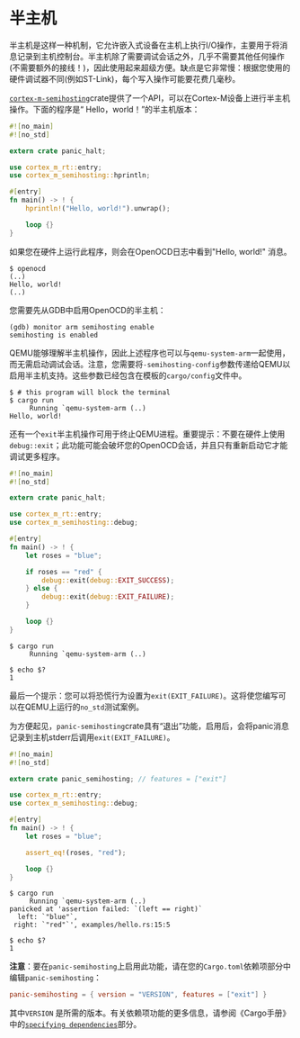 # 半主机

半主机是这样一种机制，它允许嵌入式设备在主机上执行I/O操作，主要用于将消息记录到主机控制台。半主机除了需要调试会话之外，几乎不需要其他任何操作(不需要额外的接线！)，因此使用起来超级方便。缺点是它非常慢：根据您使用的硬件调试器不同(例如ST-Link)，每个写入操作可能要花费几毫秒。

[`cortex-m-semihosting`]crate提供了一个API，可以在Cortex-M设备上进行半主机操作。下面的程序是“ Hello，world！”的半主机版本：

[`cortex-m-semihosting`]:https://crates.io/crates/cortex-m-semihosting

```rust , ignore
#![no_main]
#![no_std]

extern crate panic_halt;

use cortex_m_rt::entry;
use cortex_m_semihosting::hprintln;

#[entry]
fn main() -> ! {
    hprintln!("Hello, world!").unwrap();

    loop {}
}
```

如果您在硬件上运行此程序，则会在OpenOCD日志中看到"Hello, world!" 消息。

``` console
$ openocd
(..)
Hello, world!
(..)
```

您需要先从GDB中启用OpenOCD的半主机：

``` console
(gdb) monitor arm semihosting enable
semihosting is enabled
```

QEMU能够理解半主机操作，因此上述程序也可以与`qemu-system-arm`一起使用，而无需启动调试会话。注意，您需要将`-semihosting-config`参数传递给QEMU以启用半主机支持。这些参数已经包含在模板的`cargo/config`文件中。

``` console
$ # this program will block the terminal
$ cargo run
     Running `qemu-system-arm (..)
Hello, world!
```

还有一个`exit`半主机操作可用于终止QEMU进程。重要提示：不要在硬件上使用`debug::exit`；此功能可能会破坏您的OpenOCD会话，并且只有重新启动它才能调试更多程序。


```rust , ignore
#![no_main]
#![no_std]

extern crate panic_halt;

use cortex_m_rt::entry;
use cortex_m_semihosting::debug;

#[entry]
fn main() -> ! {
    let roses = "blue";

    if roses == "red" {
        debug::exit(debug::EXIT_SUCCESS);
    } else {
        debug::exit(debug::EXIT_FAILURE);
    }

    loop {}
}
```

``` console
$ cargo run
     Running `qemu-system-arm (..)

$ echo $?
1
```

最后一个提示：您可以将恐慌行为设置为`exit(EXIT_FAILURE)`。这将使您编写可以在QEMU上运行的`no_std`测试案例。

为方便起见，`panic-semihosting`crate具有“退出”功能，启用后，会将panic消息记录到主机stderr后调用`exit(EXIT_FAILURE)`。

```rust , ignore
#![no_main]
#![no_std]

extern crate panic_semihosting; // features = ["exit"]

use cortex_m_rt::entry;
use cortex_m_semihosting::debug;

#[entry]
fn main() -> ! {
    let roses = "blue";

    assert_eq!(roses, "red");

    loop {}
}
```

``` console
$ cargo run
     Running `qemu-system-arm (..)
panicked at 'assertion failed: `(left == right)`
  left: `"blue"`,
 right: `"red"`', examples/hello.rs:15:5

$ echo $?
1
```

**注意**：要在`panic-semihosting`上启用此功能，请在您的`Cargo.toml`依赖项部分中编辑`panic-semihosting`：

``` toml
panic-semihosting = { version = "VERSION", features = ["exit"] }
```

其中`VERSION` 是所需的版本。有关依赖项功能的更多信息，请参阅《Cargo手册》中的[`specifying dependencies`]部分。

[`specifying dependencies`]:https://doc.rust-lang.org/cargo/reference/specifying-dependencies.html